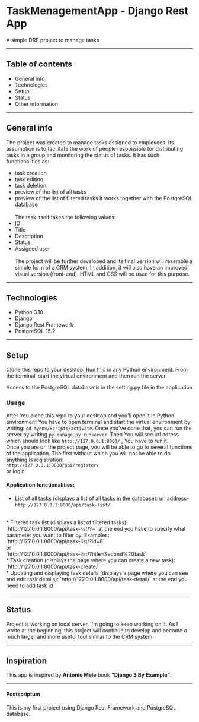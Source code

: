 # TaskMenagementApp - Django Rest App

A simple DRF project to manage tasks
<hr>

## Table of contents
* General info
* Technologies
* Setup
* Status
* Other information
<hr>

## General info
The project was created to manage tasks assigned to employees.
Its assumption is to facilitate the work of people responsible for distributing tasks in a group and monitoring the status of tasks.
It has such functionalities as:
* task creation
* task editing
* task deletion
* preview of the list of all tasks
* preview of the list of filtered tasks
It works together with the PostgreSQL database<br><br>
The task itself takes the following values:
* ID
* Title
* Description
* Status
* Assigned user<br><br>
The project will be further developed and its final version will resemble a simple form of a CRM system. In addition, it will also have an improved visual version (front-end). HTML and CSS will be used for this purpose.
<hr>

## Technologies
* Python 3.10
* Django 
* Django Rest Framework
* PostgreSQL 15.2
<hr>

## Setup

Clone this repo to your desktop. Run this in any Python environment. From the terminal, start the virtual environment and then run the server.

Access to the PostgreSQL database is in the setting.py file in the application
### Usage <br>

After You clone this repo to your desktop and you'll open it in Python environment You have to open terminal and start the virtual environment by writing: `cd myenv/Scripts/activate`. Once you've done that, you can run the server by writing `py manage.py runserver`. Then You will see url adress which should look like `http://127.0.0.1:8000/`
, You have to run it.
<br>
Once you are on the project page, you will be able to go to several functions of the application.
The first without which you will not be able to do anything is registration:<br>
`http://127.0.0.1:8000/api/register/` <br> or login <br>
#### Application functionalities:
* List of all tasks (displays a list of all tasks in the database):
url address- `http://127.0.0.1:8000/api/task-list/`
<br>
* Filtered task list (displays a list of filtered tasks):
`http://127.0.0.1:8000/api/task-list/?=` at the end you have to specify what parameter you want to filter by. Examples:<br>
`http://127.0.0.1:8000/api/task-list/?id=8` <br>or<br>
`http://127.0.0.1:8000/api/task-list/?title=Second%20task`
<br>
* Task creation (displays the page where you can create a new task): `http://127.0.0.1:8000/api/task-create/`
<br>
* Updating and displaying task details (displays a page where you can see and edit task details): `http://127.0.0.1:8000/api/task-detail/` at the end you need to add task id
<br>
<hr>

## Status
Project is working on local server. I'm going to keep working on it. As I wrote at the beginning, this project will continue to develop and become a much larger and more useful tool similar to the CRM system 
<hr>

## Inspiration
This app is inspired by <strong>Antonio Mele</strong> book <strong>"Django 3 By Example"</strong>.
<hr>

#### Postscriptum
This is my first project using Django Rest Framework and PostgreSQL database.<br>